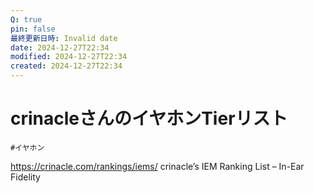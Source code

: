```yaml
---
Q: true
pin: false
最終更新日時: Invalid date
date: 2024-12-27T22:34
modified: 2024-12-27T22:34
created: 2024-12-27T22:34
---
```

# crinacleさんのイヤホンTierリスト

`#イヤホン`

https://crinacle.com/rankings/iems/ crinacle’s IEM Ranking List – In-Ear Fidelity